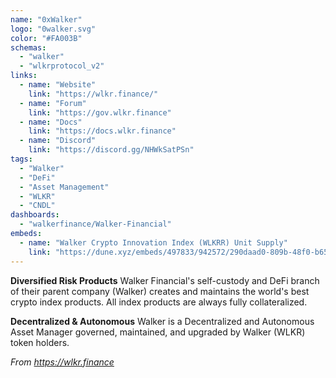 ```yaml
---
name: "0xWalker"
logo: "0walker.svg"
color: "#FA003B"
schemas:
  - "walker"
  - "wlkrprotocol_v2"
links:
  - name: "Website"
    link: "https://wlkr.finance/"
  - name: "Forum"
    link: "https://gov.wlkr.finance"
  - name: "Docs"
    link: "https://docs.wlkr.finance"
  - name: "Discord"
    link: "https://discord.gg/NHWkSatPSn"
tags:
  - "Walker"
  - "DeFi"
  - "Asset Management"
  - "WLKR"
  - "CNDL"
dashboards:
  - "walkerfinance/Walker-Financial"
embeds:
  - name: "Walker Crypto Innovation Index (WLKRR) Unit Supply"
    link: "https://dune.xyz/embeds/497833/942572/290daad0-809b-48f0-b65e-642fa17587fe"
---
```


**Diversified Risk Products**
Walker Financial's self-custody and DeFi branch of their parent company (Walker) creates and maintains the world's best crypto index products. All index products are always fully collateralized.

**Decentralized & Autonomous**
Walker is a Decentralized and Autonomous Asset Manager governed, maintained, and upgraded by Walker (WLKR) token holders.

*From https://wlkr.finance*
